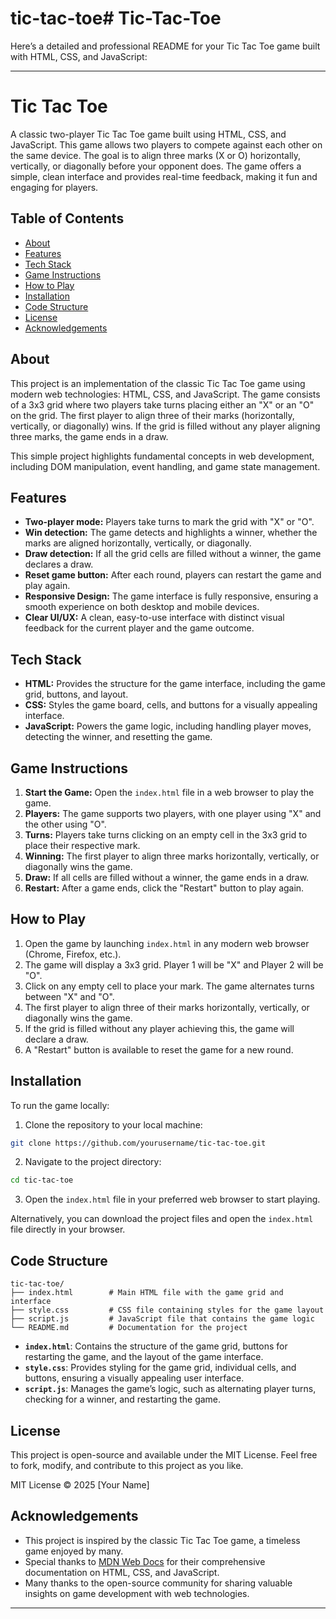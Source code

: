 # tic-tac-toe# Tic-Tac-Toe
Here’s a detailed and professional README for your Tic Tac Toe game built with HTML, CSS, and JavaScript:

---

# Tic Tac Toe

A classic two-player Tic Tac Toe game built using HTML, CSS, and JavaScript. This game allows two players to compete against each other on the same device. The goal is to align three marks (X or O) horizontally, vertically, or diagonally before your opponent does. The game offers a simple, clean interface and provides real-time feedback, making it fun and engaging for players.

## Table of Contents

- [About](#about)
- [Features](#features)
- [Tech Stack](#tech-stack)
- [Game Instructions](#game-instructions)
- [How to Play](#how-to-play)
- [Installation](#installation)
- [Code Structure](#code-structure)
- [License](#license)
- [Acknowledgements](#acknowledgements)

## About

This project is an implementation of the classic Tic Tac Toe game using modern web technologies: HTML, CSS, and JavaScript. The game consists of a 3x3 grid where two players take turns placing either an "X" or an "O" on the grid. The first player to align three of their marks (horizontally, vertically, or diagonally) wins. If the grid is filled without any player aligning three marks, the game ends in a draw.

This simple project highlights fundamental concepts in web development, including DOM manipulation, event handling, and game state management.

## Features

- **Two-player mode:** Players take turns to mark the grid with "X" or "O".
- **Win detection:** The game detects and highlights a winner, whether the marks are aligned horizontally, vertically, or diagonally.
- **Draw detection:** If all the grid cells are filled without a winner, the game declares a draw.
- **Reset game button:** After each round, players can restart the game and play again.
- **Responsive Design:** The game interface is fully responsive, ensuring a smooth experience on both desktop and mobile devices.
- **Clear UI/UX:** A clean, easy-to-use interface with distinct visual feedback for the current player and the game outcome.

## Tech Stack

- **HTML:** Provides the structure for the game interface, including the game grid, buttons, and layout.
- **CSS:** Styles the game board, cells, and buttons for a visually appealing interface.
- **JavaScript:** Powers the game logic, including handling player moves, detecting the winner, and resetting the game.

## Game Instructions

1. **Start the Game:** Open the `index.html` file in a web browser to play the game.
2. **Players:** The game supports two players, with one player using "X" and the other using "O".
3. **Turns:** Players take turns clicking on an empty cell in the 3x3 grid to place their respective mark.
4. **Winning:** The first player to align three marks horizontally, vertically, or diagonally wins the game.
5. **Draw:** If all cells are filled without a winner, the game ends in a draw.
6. **Restart:** After a game ends, click the "Restart" button to play again.

## How to Play

1. Open the game by launching `index.html` in any modern web browser (Chrome, Firefox, etc.).
2. The game will display a 3x3 grid. Player 1 will be "X" and Player 2 will be "O".
3. Click on any empty cell to place your mark. The game alternates turns between "X" and "O".
4. The first player to align three of their marks horizontally, vertically, or diagonally wins the game.
5. If the grid is filled without any player achieving this, the game will declare a draw.
6. A "Restart" button is available to reset the game for a new round.

## Installation

To run the game locally:

1. Clone the repository to your local machine:

```bash
git clone https://github.com/yourusername/tic-tac-toe.git
```

2. Navigate to the project directory:

```bash
cd tic-tac-toe
```

3. Open the `index.html` file in your preferred web browser to start playing.

Alternatively, you can download the project files and open the `index.html` file directly in your browser.

## Code Structure

```
tic-tac-toe/
├── index.html        # Main HTML file with the game grid and interface
├── style.css         # CSS file containing styles for the game layout
├── script.js         # JavaScript file that contains the game logic
└── README.md         # Documentation for the project
```

- **`index.html`**: Contains the structure of the game grid, buttons for restarting the game, and the layout of the game interface.
- **`style.css`**: Provides styling for the game grid, individual cells, and buttons, ensuring a visually appealing user interface.
- **`script.js`**: Manages the game’s logic, such as alternating player turns, checking for a winner, and restarting the game.

## License

This project is open-source and available under the MIT License. Feel free to fork, modify, and contribute to this project as you like.

MIT License © 2025 [Your Name]

## Acknowledgements

- This project is inspired by the classic Tic Tac Toe game, a timeless game enjoyed by many.
- Special thanks to [MDN Web Docs](https://developer.mozilla.org/en-US/) for their comprehensive documentation on HTML, CSS, and JavaScript.
- Many thanks to the open-source community for sharing valuable insights on game development with web technologies.

---

